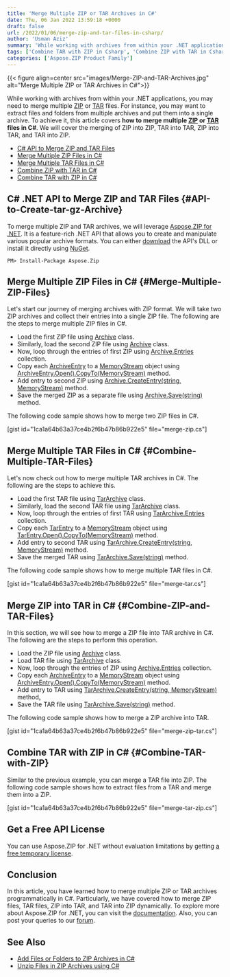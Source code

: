 ```yaml
---
title: 'Merge Multiple ZIP or TAR Archives in C#'
date: Thu, 06 Jan 2022 13:59:18 +0000
draft: false
url: /2022/01/06/merge-zip-and-tar-files-in-csharp/
author: 'Usman Aziz'
summary: 'While working with archives from within your .NET applications, you may need to merge multiple [ZIP](https://docs.fileformat.com/compression/zip/) or [TAR](https://docs.fileformat.com/compression/tar/) files. For instance, you may want to extract files and folders from multiple archives and put them into a single archive. To achieve it, this article covers **how to merge multiple [ZIP](https://docs.fileformat.com/compression/zip/) or [TAR](https://docs.fileformat.com/compression/tar/) files in C#**. We will cover the merging of ZIP into ZIP, TAR into TAR, ZIP into TAR, and TAR into ZIP.'
tags: ['Combine TAR with ZIP in Csharp', 'Combine ZIP with TAR in Csharp', 'Csharp API to Merge ZIP and TAR Files', 'Merge Multiple TAR Files in CSharp', 'Merge Multiple ZIP Files in Csharp']
categories: ['Aspose.ZIP Product Family']
---
```




{{< figure align=center src="images/Merge-ZIP-and-TAR-Archives.jpg" alt="Merge Multiple ZIP or TAR Archives in C#">}}


While working with archives from within your .NET applications, you may need to merge multiple [ZIP](https://docs.fileformat.com/compression/zip/) or [TAR](https://docs.fileformat.com/compression/tar/) files. For instance, you may want to extract files and folders from multiple archives and put them into a single archive. To achieve it, this article covers **how to merge multiple [ZIP](https://docs.fileformat.com/compression/zip/) or [TAR](https://docs.fileformat.com/compression/tar/) files in C#**. We will cover the merging of ZIP into ZIP, TAR into TAR, ZIP into TAR, and TAR into ZIP.

*   [C# API to Merge ZIP and TAR Files](#API-to-Create-tar-gz-Archive)
*   [Merge Multiple ZIP Files in C#](#Merge-Multiple-ZIP-Files)
*   [Merge Multiple TAR Files in C#](#Combine-Multiple-TAR-Files)
*   [Combine ZIP with TAR in C#](#Combine-ZIP-and-TAR-Files)
*   [Combine TAR with ZIP in C#](#Combine-TAR-with-ZIP)

## C# .NET API to Merge ZIP and TAR Files {#API-to-Create-tar-gz-Archive}

To merge multiple ZIP and TAR archives, we will leverage [Aspose.ZIP for .NET](https://products.aspose.com/zip/net/). It is a feature-rich .NET API that allows you to create and manipulate various popular archive formats. You can either [download](https://downloads.aspose.com/zip/net/) the API's DLL or install it directly using [NuGet](https://www.nuget.org/packages/Aspose.ZIP).

```
PM> Install-Package Aspose.Zip
```

## Merge Multiple ZIP Files in C# {#Merge-Multiple-ZIP-Files}

Let's start our journey of merging archives with ZIP format. We will take two ZIP archives and collect their entries into a single ZIP file. The following are the steps to merge multiple ZIP files in C#.

*   Load the first ZIP file using [Archive](https://apireference.aspose.com/zip/net/aspose.zip/archive) class.
*   Similarly, load the second ZIP file using [Archive](https://apireference.aspose.com/zip/net/aspose.zip/archive) class.
*   Now, loop through the entries of first ZIP using [Archive.Entries](https://apireference.aspose.com/zip/net/aspose.zip/archive/properties/entries) collection.
*   Copy each [ArchiveEntry](https://apireference.aspose.com/zip/net/aspose.zip/archiveentry) to a [MemoryStream](https://docs.microsoft.com/en-us/dotnet/api/system.io.memorystream) object using [ArchiveEntry.Open().CopyTo(MemoryStream)](https://docs.microsoft.com/en-gb/dotnet/api/system.io.stream.copyto?view=net-6.0#System_IO_Stream_CopyTo_System_IO_Stream_) method.
*   Add entry to second ZIP using [Archive.CreateEntry(string, MemoryStream)](https://apireference.aspose.com/zip/net/aspose.zip.archive/createentry/methods/1) method.
*   Save the merged ZIP as a separate file using [Archive.Save(string)](https://apireference.aspose.com/zip/net/aspose.zip.archive/save/methods/1) method.

The following code sample shows how to merge two ZIP files in C#.

\[gist id="1ca1a64b63a37ce4b2f6b47b86b922e5" file="merge-zip.cs"\]

## Merge Multiple TAR Files in C# {#Combine-Multiple-TAR-Files}

Let's now check out how to merge multiple TAR archives in C#. The following are the steps to achieve this.

*   Load the first TAR file using [TarArchive](https://apireference.aspose.com/zip/net/aspose.zip.tar/tararchive) class.
*   Similarly, load the second TAR file using [TarArchive](https://apireference.aspose.com/zip/net/aspose.zip.tar/tararchive) class.
*   Now, loop through the entries of first TAR using [TarArchive.Entries](https://apireference.aspose.com/zip/net/aspose.zip.tar/tararchive/properties/entries) collection.
*   Copy each [TarEntry](https://apireference.aspose.com/zip/net/aspose.zip.tar/tarentry) to a [MemoryStream](https://docs.microsoft.com/en-us/dotnet/api/system.io.memorystream) object using [TarEntry.Open().CopyTo(MemoryStream)](https://docs.microsoft.com/en-gb/dotnet/api/system.io.stream.copyto?view=net-6.0#System_IO_Stream_CopyTo_System_IO_Stream_) method.
*   Add entry to second TAR using [TarArchive.CreateEntry(string, MemoryStream)](https://apireference.aspose.com/zip/net/aspose.zip.tar.tararchive/createentry/methods/1) method.
*   Save the merged TAR using [TarArchive.Save(string)](https://apireference.aspose.com/zip/net/aspose.zip.tar.tararchive/save/methods/1) method.

The following code sample shows how to merge multiple TAR files in C#.

\[gist id="1ca1a64b63a37ce4b2f6b47b86b922e5" file="merge-tar.cs"\]

## Merge ZIP into TAR in C# {#Combine-ZIP-and-TAR-Files}

In this section, we will see how to merge a ZIP file into TAR archive in C#. The following are the steps to perform this operation.

*   Load the ZIP file using [Archive](https://apireference.aspose.com/zip/net/aspose.zip/archive) class.
*   Load TAR file using [TarArchive](https://apireference.aspose.com/zip/net/aspose.zip.tar/tararchive) class.
*   Now, loop through the entries of ZIP using [Archive.Entries](https://apireference.aspose.com/zip/net/aspose.zip/archive/properties/entries) collection.
*   Copy each [ArchiveEntry](https://apireference.aspose.com/zip/net/aspose.zip/archiveentry) to a [MemoryStream](https://docs.microsoft.com/en-us/dotnet/api/system.io.memorystream) object using [ArchiveEntry.Open().CopyTo(MemoryStream)](https://docs.microsoft.com/en-gb/dotnet/api/system.io.stream.copyto?view=net-6.0#System_IO_Stream_CopyTo_System_IO_Stream_) method.
*   Add entry to TAR using [](https://apireference.aspose.com/zip/net/aspose.zip.archive/createentry/methods/1)[TarArchive.CreateEntry(string, MemoryStream)](https://apireference.aspose.com/zip/net/aspose.zip.tar.tararchive/createentry/methods/1) method[.](https://apireference.aspose.com/zip/net/aspose.zip.archive/createentry/methods/1)
*   Save the TAR file using [TarArchive.Save(string)](https://apireference.aspose.com/zip/net/aspose.zip.tar.tararchive/save/methods/1) method.

The following code sample shows how to merge a ZIP archive into TAR.

\[gist id="1ca1a64b63a37ce4b2f6b47b86b922e5" file="merge-zip-tar.cs"\]

## Combine TAR with ZIP in C# {#Combine-TAR-with-ZIP}

Similar to the previous example, you can merge a TAR file into ZIP. The following code sample shows how to extract files from a TAR and merge them into a ZIP.

\[gist id="1ca1a64b63a37ce4b2f6b47b86b922e5" file="merge-tar-zip.cs"\]

## Get a Free API License

You can use Aspose.ZIP for .NET without evaluation limitations by getting [a free temporary license](https://purchase.aspose.com/temporary-license).

## Conclusion

In this article, you have learned how to merge multiple ZIP or TAR archives programmatically in C#. Particularly, we have covered how to merge ZIP files, TAR files, ZIP into TAR, and TAR into ZIP dynamically. To explore more about Aspose.ZIP for .NET, you can visit the [documentation](https://docs.aspose.com/zip/net/). Also, you can post your queries to our [forum](https://forum.aspose.com/).

## See Also

*   [Add Files or Folders to ZIP Archives in C#](https://blog.aspose.com/2020/04/22/create-zip-archives-add-files-or-folders-to-zip-in-csharp-asp.net/)
*   [Unzip Files in ZIP Archives using C#](https://blog.aspose.com/2020/04/23/unzip-files-in-password-protected-zip-archives-in-csharp-asp.net/)



